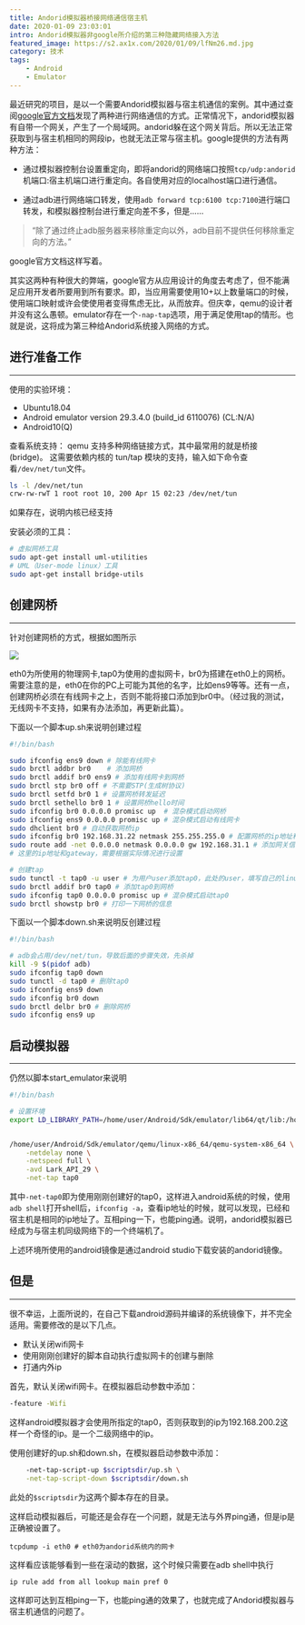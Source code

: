```yaml
---
title: Andorid模拟器桥接网络通信宿主机
date: 2020-01-09 23:03:01
intro: Andorid模拟器非google所介绍的第三种隐藏网络接入方法
featured_image: https://s2.ax1x.com/2020/01/09/lfNm26.md.jpg
category: 技术
tags: 
    - Android
    - Emulator
---
```


最近研究的项目，是以一个需要Andorid模拟器与宿主机通信的案例。其中通过查阅[google官方文档](https://developer.android.google.cn/studio/run/emulator-networking?hl=zh-cn)发现了两种进行网络通信的方式。正常情况下，andorid模拟器有自带一个网关，产生了一个局域网。andorid躲在这个网关背后。所以无法正常获取到与宿主机相同的网段ip，也就无法正常与宿主机。google提供的方法有两种方法：
* 通过模拟器控制台设置重定向，即将andorid的网络端口按照`tcp/udp:andorid`机端口:宿主机端口进行重定向。各自使用对应的localhost端口进行通信。

* 通过adb进行网络端口转发，使用`adb forward tcp:6100 tcp:7100`进行端口转发，和模拟器控制台进行重定向差不多，但是......
> “除了通过终止adb服务器来移除重定向以外，adb目前不提供任何移除重定向的方法。”

google官方文档这样写着。

其实这两种有种很大的弊端，google官方从应用设计的角度去考虑了，但不能满足应用开发者所要用到所有要求。即，当应用需要使用10+以上数量端口的时候，使用端口映射或许会使使用者变得焦虑无比，从而放弃。但庆幸，qemu的设计者并没有这么愚顿。emulator存在一个`-nap-tap`选项，用于满足使用tap的情形。也就是说，这将成为第三种给Andorid系统接入网络的方式。

## 进行准备工作
***
使用的实验环境：
* Ubuntu18.04
* Android emulator version 29.3.4.0 (build_id 6110076) (CL:N/A)
* Android10(Q)

查看系统支持：
qemu 支持多种网络链接方式，其中最常用的就是桥接(bridge)。 这需要依赖内核的 tun/tap 模块的支持，输入如下命令查看`/dev/net/tun`文件。

```bash
ls -l /dev/net/tun 
crw-rw-rwT 1 root root 10, 200 Apr 15 02:23 /dev/net/tun
```
如果存在，说明内核已经支持

安装必须的工具：
```bash
# 虚拟网桥工具
sudo apt-get install uml-utilities
# UML（User-mode linux）工具
sudo apt-get install bridge-utils
```
## 创建网桥
***
针对创建网桥的方式，根据如图所示

<img src="https://s2.ax1x.com/2020/01/09/lfN5dJ.png" class="img-shadow" />

eth0为所使用的物理网卡,tap0为使用的虚拟网卡，br0为搭建在eth0上的网桥。需要注意的是，eth0在你的PC上可能为其他的名字，比如ens9等等。还有一点，创建网桥必须在有线网卡之上，否则不能将接口添加到br0中。（经过我的测试，无线网卡不支持，如果有办法添加，再更新此篇）。

下面以一个脚本up.sh来说明创建过程
```bash
#!/bin/bash

sudo ifconfig ens9 down # 除能有线网卡
sudo brctl addbr br0    # 添加网桥
sudo brctl addif br0 ens9 # 添加有线网卡到网桥
sudo brctl stp br0 off # 不需要STP(生成树协议)
sudo brctl setfd br0 1 # 设置网桥转发延迟
sudo brctl sethello br0 1 # 设置网桥hello时间
sudo ifconfig br0 0.0.0.0 promisc up  # 混杂模式启动网桥
sudo ifconfig ens9 0.0.0.0 promisc up # 混杂模式启动有线网卡
sudo dhclient br0 # 自动获取网桥ip
sudo ifconfig br0 192.168.31.22 netmask 255.255.255.0 # 配置网桥的ip地址和掩码
sudo route add -net 0.0.0.0 netmask 0.0.0.0 gw 192.168.31.1 # 添加网关信息
# 这里的ip地址和gateway，需要根据实际情况进行设置

# 创建tap
sudo tunctl -t tap0 -u user # 为用户user添加tap0，此处的user，填写自己的linux账户名
sudo brctl addif br0 tap0 # 添加tap0到网桥
sudo ifconfig tap0 0.0.0.0 promisc up # 混杂模式启动tap0
sudo brctl showstp br0 # 打印一下网桥的信息
```

下面以一个脚本down.sh来说明反创建过程
```bash
#!/bin/bash 

# adb会占用/dev/net/tun，导致后面的步骤失效，先杀掉
kill -9 $(pidof adb) 
sudo ifconfig tap0 down 
sudo tunctl -d tap0 # 删除tap0
sudo ifconfig ens9 down
sudo ifconfig br0 down
sudo brctl delbr br0 # 删除网桥
sudo ifconfig ens9 up

```

## 启动模拟器
***
仍然以脚本start_emulator来说明
```bash
#!/bin/bash

# 设置环境
export LD_LIBRARY_PATH=/home/user/Android/Sdk/emulator/lib64/qt/lib:/home/user/Android/Sdk/emulator/lib64


/home/user/Android/Sdk/emulator/qemu/linux-x86_64/qemu-system-x86_64 \
	-netdelay none \
	-netspeed full \
	-avd Lark_API_29 \
	-net-tap tap0 
```

其中`-net-tap0`即为使用刚刚创建好的tap0，这样进入android系统的时候，使用`adb shell`打开shell后，`ifconfig -a`，查看ip地址的时候，就可以发现，已经和宿主机是相同的ip地址了。互相ping一下，也能ping通。说明，andorid模拟器已经成为与宿主机同级网络下的一个终端机了。

上述环境所使用的android镜像是通过android studio下载安装的andorid镜像。

## 但是
***
很不幸运，上面所说的，在自己下载android源码并编译的系统镜像下，并不完全适用。需要修改的是以下几点。

* 默认关闭wifi网卡
* 使用刚刚创建好的脚本自动执行虚拟网卡的创建与删除
* 打通内外ip

首先，默认关闭wifi网卡。在模拟器启动参数中添加：
```bash
-feature -Wifi
```
这样android模拟器才会使用所指定的tap0，否则获取到的ip为192.168.200.2这样一个奇怪的ip。是一个二级网络中的ip。

使用创建好的up.sh和down.sh，在模拟器启动参数中添加：
```bash
	-net-tap-script-up $scriptsdir/up.sh \
	-net-tap-script-down $scriptsdir/down.sh
```
此处的`$scriptsdir`为这两个脚本存在的目录。

这样启动模拟器后，可能还是会存在一个问题，就是无法与外界ping通，但是ip是正确被设置了。
```
tcpdump -i eth0 # eth0为andorid系统内的网卡
```
这样看应该能够看到一些在滚动的数据，这个时候只需要在adb shell中执行
```
ip rule add from all lookup main pref 0
```

这样即可达到互相ping一下，也能ping通的效果了，也就完成了Andorid模拟器与宿主机通信的问题了。


